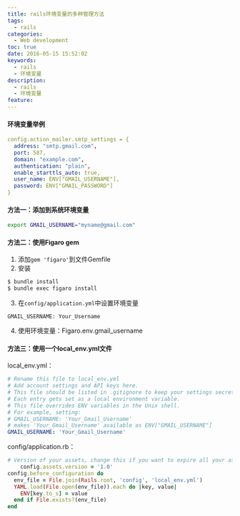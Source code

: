 ```yaml
---
title: rails环境变量的多种管理方法
tags:
  - rails
categories:
  - Web development
toc: true
date: 2016-05-15 15:52:02
keywords:
  - rails
  - 环境变量
description:
  - rails
  - 环境变量
feature:
---
```


#### 环境变量举例
``` yml
config.action_mailer.smtp_settings = {
  address: "smtp.gmail.com",
  port: 587,
  domain: "example.com",
  authentication: "plain",
  enable_starttls_auto: true,
  user_name: ENV["GMAIL_USERNAME"],
  password: ENV["GMAIL_PASSWORD"]
}
```

#### 方法一：添加到系统环境变量
``` bash
export GMAIL_USERNAME="myname@gmail.com"
```
<!-- more -->
#### 方法二：使用Figaro gem
1. 添加`gem 'figaro'`到文件Gemfile
2. 安装
``` bash
$ bundle install
$ bundle exec figaro install
```
3. 在`config/application.yml`中设置环境变量
``` 
GMAIL_USERNAME: Your_Username
```
4. 使用环境变量：Figaro.env.gmail_username

#### 方法三：使用一个local_env.yml文件
local_env.yml：
``` yml
# Rename this file to local_env.yml
# Add account settings and API keys here.
# This file should be listed in .gitignore to keep your settings secret!
# Each entry gets set as a local environment variable.
# This file overrides ENV variables in the Unix shell.
# For example, setting:
# GMAIL_USERNAME: 'Your_Gmail_Username'
# makes 'Your_Gmail_Username' available as ENV["GMAIL_USERNAME"]
GMAIL_USERNAME: 'Your_Gmail_Username'
```

config/application.rb：
``` ruby
# Version of your assets, change this if you want to expire all your assets
    config.assets.version = '1.0'
config.before_configuration do
  env_file = File.join(Rails.root, 'config', 'local_env.yml')
  YAML.load(File.open(env_file)).each do |key, value|
    ENV[key.to_s] = value
  end if File.exists?(env_file)
end
```
